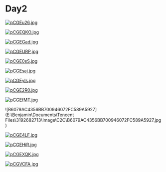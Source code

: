 # Day2

[![pCGEu26.jpg](https://s1.ax1x.com/2023/06/21/pCGEu26.jpg)](https://imgse.com/i/pCGEu26)

[![pCGEQKO.jpg](https://s1.ax1x.com/2023/06/21/pCGEQKO.jpg)](https://imgse.com/i/pCGEQKO)

[![pCGEGad.jpg](https://s1.ax1x.com/2023/06/21/pCGEGad.jpg)](https://imgse.com/i/pCGEGad)

[![pCGEURP.jpg](https://s1.ax1x.com/2023/06/21/pCGEURP.jpg)](https://imgse.com/i/pCGEURP)

[![pCGE0sS.jpg](https://s1.ax1x.com/2023/06/21/pCGE0sS.jpg)](https://imgse.com/i/pCGE0sS)

[![pCGEsaj.jpg](https://s1.ax1x.com/2023/06/21/pCGEsaj.jpg)](https://imgse.com/i/pCGEsaj)

[![pCGEyIs.jpg](https://s1.ax1x.com/2023/06/21/pCGEyIs.jpg)](https://imgse.com/i/pCGEyIs)

[![pCGE2R0.jpg](https://s1.ax1x.com/2023/06/21/pCGE2R0.jpg)](https://imgse.com/i/pCGE2R0)

[![pCGEfMT.jpg](https://s1.ax1x.com/2023/06/21/pCGEfMT.jpg)](https://imgse.com/i/pCGEfMT)

![B6079AC4356BB700946072FC589A5927](E:\Benjamin\Documents\Tencent Files\3192682713\Image\C2C\B6079AC4356BB700946072FC589A5927.jpg)

[![pCGE4LF.jpg](https://s1.ax1x.com/2023/06/21/pCGE4LF.jpg)](https://imgse.com/i/pCGE4LF)

[![pCGEHiR.jpg](https://s1.ax1x.com/2023/06/21/pCGEHiR.jpg)](https://imgse.com/i/pCGEHiR)

[![pCGEXQK.jpg](https://s1.ax1x.com/2023/06/21/pCGEXQK.jpg)](https://imgse.com/i/pCGEXQK)

[![pCGVCFA.jpg](https://s1.ax1x.com/2023/06/21/pCGVCFA.jpg)](https://imgse.com/i/pCGVCFA)
